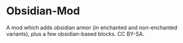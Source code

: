 # Obsidian-Mod
A mod which adds obsidian armor (in enchanted and non-enchanted variants), plus a few obsidian-based blocks. CC BY-SA.
